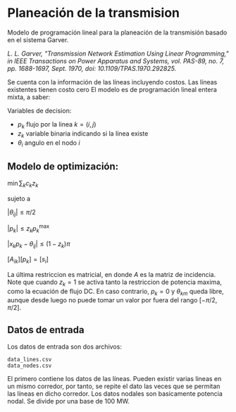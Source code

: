 # Planeación de la transmision

Modelo de programación lineal para la planeación de la transmisión basado en el sistema Garver.  

*L. L. Garver, "Transmission Network Estimation Using Linear Programming," in IEEE Transactions on Power Apparatus and Systems, vol. PAS-89, no. 7, pp. 1688-1697, Sept. 1970, doi: 10.1109/TPAS.1970.292825.*

Se cuenta con la información de las líneas incluyendo costos.  Las líneas existentes tienen costo cero El modelo es de programación lineal entera mixta, a saber:

Variables de decision:
* $p_k$ flujo por la linea $k=(i,j)$
* $z_k$ variable binaria indicando si la línea existe
* $\theta_i$ angulo en el nodo $i$

## Modelo de optimización:

$\min \sum_k c_kz_k$

sujeto a

$|\theta_{ij}|\leq \pi/2$

$|p_k|\leq z_kp_k^\text{max}$

$|x_k p_k - \theta_{ij}| \leq (1-z_k)\pi$

$[A_{ik}][p_k] = [s_i]$

La última restriccion es matricial, en donde $A$ es la matriz de incidencia.  Note que cuando $z_k=1$ se activa tanto la restriccion de potencia maxima, como la ecuación de flujo DC.  En caso contrario, $p_k=0$ y $\theta_{km}$ queda libre, aunque desde luego no puede tomar un valor por fuera del rango $[-\pi/2,\pi/2]$.

## Datos de entrada

Los datos de entrada son dos archivos:

    data_lines.csv 
    data_nodes.csv

El primero contiene los datos de las líneas.  Pueden existir varias lineas en un mismo corredor, por tanto, se repite el dato las veces que se permitan las líneas en dicho corredor.  Los datos nodales son basicamente potencia nodal.  Se divide por una base de 100 MW.



